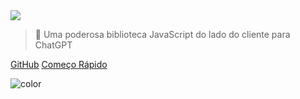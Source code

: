 <!-- _coverpage.md -->

<img class="logo" src="https://raw.githubusercontent.com/kudoai/chatgpt.js/main/media/images/chatgpt.js-logo-dark-mode-padded-7000x777.png">

> 🤖 Uma poderosa biblioteca JavaScript do lado do cliente para ChatGPT

[GitHub](https://github.com/kudoai/chatgpt.js)
[Começo Rápido](#⚡-importando-a-biblioteca)

<!-- background color -->

![color](black)
